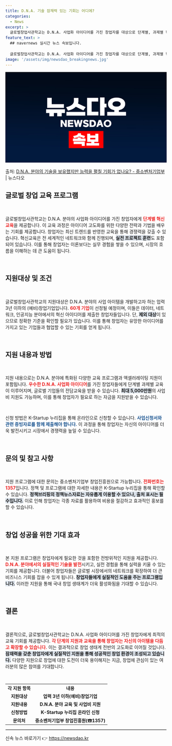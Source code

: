 ```yaml
---
title: D.N.A. 기술 잠재력 있는 기회는 어디에?
categories:
  - News
excerpt: >
  글로벌창업사관학교는 D.N.A. 사업화 아이디어를 가진 창업자를 대상으로 단계별, 과제별 혁신교육을 제공합니…
feature_text: >
  ## navernews 실시간 뉴스 속보입니다.

  글로벌창업사관학교는 D.N.A. 사업화 아이디어를 가진 창업자를 대상으로 단계별, 과제별 혁신교육을 제공합니…
image: '/assets/img/newsdao_breakingnews.jpg'
---
```


![뉴스다오 속보](/assets/img/newsdao_breakingnews.jpg)

<p>출처: <a href="https://newsdao.kr/2379" rel="dofollow">D.N.A. 분야의 기술을 보유했지만 능력을 펼칠 기회가 없나요? - 중소벤처기업부</a> | 뉴스다오</p>

<h2 data-ke-size="size26">글로벌 창업 교육 프로그램</h2>

<p data-ke-size="size16">&nbsp;</p>

글로벌창업사관학교는 D.N.A. 분야의 사업화 아이디어를 가진 창업자에게 <b><span style="color: #ee2323;">단계별 혁신 교육</span></b>을 제공합니다. 이 교육 과정은 아이디어 고도화를 위한 다양한 전략과 기법을 배우는 기회를 제공합니다. 창업자는 최신 트렌드를 반영한 교육을 통해 경쟁력을 갖출 수 있습니다. 혁신교육은 전 세계적인 네트워크와 함께 진행되며, <b><span style="background-color: #21538527;">실전 프로젝트 훈련</span></b>도 포함되어 있습니다. 이를 통해 창업자는 이론보다는 실무 경험을 쌓을 수 있으며, 시장의 흐름을 이해하는 데 큰 도움이 됩니다. 

<p data-ke-size="size16">&nbsp;</p>

<h2 data-ke-size="size26">지원대상 및 조건</h2>

<p data-ke-size="size16">&nbsp;</p>

글로벌창업사관학교의 지원대상은 D.N.A. 분야의 사업 아이템을 개발하고자 하는 업력 3년 이하의 (예비)창업기업입니다. <b><span style="color: #ee2323;">60개 기업</span></b>이 선정될 예정이며, 이들은 데이터, 네트워크, 인공지능 분야에서의 혁신 아이디어를 제출한 창업자들입니다. 단, <b><span style="background-color: #21538527;">제외 대상</span></b>이 있으므로 정확한 기준을 확인할 필요가 있습니다. 이를 통해 창업자는 유망한 아이디어를 가지고 있는 기업들과 협업할 수 있는 기회를 얻게 됩니다.

<p data-ke-size="size16">&nbsp;</p>

<h2 data-ke-size="size26">지원 내용과 방법</h2>

<p data-ke-size="size16">&nbsp;</p>

지원 내용으로는 D.N.A. 분야에 특화된 다양한 교육 프로그램과 액셀러레이팅 지원이 포함됩니다. <b><span style="color: #ee2323;">우수한 D.N.A. 사업화 아이디어</span></b>를 가진 창업자들에게 단계별 과제별 교육이 이루어지며, 글로벌 기업들의 전담교육을 받을 수 있습니다. <b><span style="background-color: #21538527;">최대 5,000만원</span></b>의 사업비 지원도 가능하며, 이를 통해 창업자가 필요로 하는 자금을 지원받을 수 있습니다.

<p data-ke-size="size16">&nbsp;</p>

신청 방법은 K-Startup 누리집을 통해 온라인으로 신청할 수 있습니다. <b><span style="color: #1a5490;">사업신청서와 관련 증빙자료를 함께 제출해야 합니다.</span></b> 이 과정을 통해 창업자는 자신의 아이디어를 더욱 발전시키고 시장에서 경쟁력을 높일 수 있습니다.

<p data-ke-size="size16">&nbsp;</p>

<h2 data-ke-size="size26">문의 및 참고 사항</h2>

<p data-ke-size="size16">&nbsp;</p>

지원 프로그램에 대한 문의는 중소벤처기업부 창업진흥원으로 가능합니다. <b><span style="color: #ee2323;">전화번호는 1357</span></b>입니다. 정책 및 프로그램에 대한 자세한 내용은 K-Startup 누리집을 통해 확인할 수 있습니다. <b><span style="background-color: #21538527;">정책브리핑의 정책뉴스자료는 자유롭게 이용할 수 있으나, 출처 표시는 필수입니다.</span></b> 이로 인해 창업자는 각종 자료를 활용하여 비용을 절감하고 효과적인 홍보를 할 수 있습니다.

<p data-ke-size="size16">&nbsp;</p>

<h2 data-ke-size="size26">창업 성공을 위한 기대 효과</h2>

<p data-ke-size="size16">&nbsp;</p>

본 지원 프로그램은 창업자에게 필요한 것을 포함한 전방위적인 지원을 제공합니다. <b><span style="color: #ee2323;">D.N.A. 분야에서의 실질적인 기술을 발전</span></b>시키고, 실전 경험을 통해 실력을 키울 수 있는 기회를 제공합니다. 더불어 창업자들은 글로벌 시장에서의 네트워크를 확장하여 더 큰 비즈니스 기회를 잡을 수 있게 됩니다. <b><span style="background-color: #21538527;">창업자들에게 실질적인 도움을 주는 프로그램입니다.</span></b> 이러한 지원을 통해 국내 창업 생태계가 더욱 활성화됨을 기대할 수 있습니다. 

<p data-ke-size="size16">&nbsp;</p>

<h2 data-ke-size="size26">결론</h2>

<p data-ke-size="size16">&nbsp;</p>

결론적으로, 글로벌창업사관학교는 D.N.A. 사업화 아이디어를 가진 창업자에게 최적의 교육 기회를 제공합니다. <b><span style="color: #ee2323;">각 단계의 지원과 교육을 통해 창업자는 자신의 아이템을 다듬고 확장할 수 있습니다.</span></b> 이는 결과적으로 창업 생태계 전반의 고도화로 이어질 것입니다. <b><span style="background-color: #21538527;">잠재력을 갖춘 창업자에게 실질적인 지원을 통해 성공적인 창업 환경이 조성되고 있습니다.</span></b> 다양한 지원으로 창업에 대한 도전이 더욱 용이해지는 지금, 창업에 관심이 있는 여러분의 많은 참여를 기대합니다.

<p data-ke-size="size16">&nbsp;</p>

<table style="width: 100%; border-collapse: collapse;">
<tr>
<td style="text-align: center; height: 17px;"><b>각 지원 항목</b></td>
<td style="text-align: center; height: 17px;"><b>내용</b></td>
</tr>
<tr>
<td style="text-align: center; height: 17px;"><b>지원대상</b></td>
<td style="text-align: center; height: 17px;"><b>업력 3년 이하(예비)창업기업</b></td>
</tr>
<tr>
<td style="text-align: center; height: 17px;"><b>지원내용</b></td>
<td style="text-align: center; height: 17px;"><b>D.N.A. 분야 교육 및 사업비 지원</b></td>
</tr>
<tr>
<td style="text-align: center; height: 17px;"><b>신청방법</b></td>
<td style="text-align: center; height: 17px;"><b>K-Startup 누리집 온라인 신청</b></td>
</tr>
<tr>
<td style="text-align: center; height: 17px;"><b>문의처</b></td>
<td style="text-align: center; height: 17px;"><b>중소벤처기업부 창업진흥원(☎1357)</b></td>
</tr>
</table>

<hr style="border: 1px solid #cccccc;"/> 

신속 뉴스 바로가기 👉 <a href="https://newsdao.kr" rel="dofollow">https://newsdao.kr</a>



